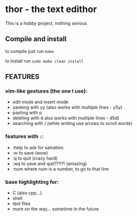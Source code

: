 # thor - the text edithor
This is a hobby project, nothing serious 

## Compile and install

to compile just run `make`

to install run `sudo make clean install`


## FEATURES

### vim-like gestures (the one I use):
* edit mode and insert mode
* yanking with yy (also works with multiple lines - y5y)
* pasting with p
* deleting with d also works with multiple lines - d5d)
* searching with / (while writing use arrows to scroll words)

### features with `:`:
* :help to ask for salvation
* :w to save (wow)
* :q to quit (crazy hard)
* :wq to save and quit?!?!?! (amazing)
* :num where num is a number, to go to that line

### base highlighting for:
* C (also cpp...)
* shell
* text files
* more on the way... sometime in the future
   
